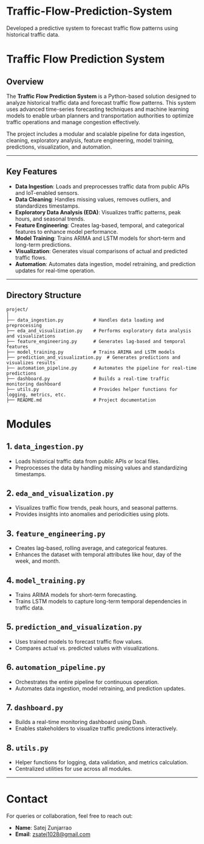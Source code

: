 # Traffic-Flow-Prediction-System
Developed a predictive system to forecast traffic flow patterns using historical traffic data.

# Traffic Flow Prediction System

## Overview
The **Traffic Flow Prediction System** is a Python-based solution designed to analyze historical traffic data and forecast traffic flow patterns. This system uses advanced time-series forecasting techniques and machine learning models to enable urban planners and transportation authorities to optimize traffic operations and manage congestion effectively.

The project includes a modular and scalable pipeline for data ingestion, cleaning, exploratory analysis, feature engineering, model training, predictions, visualization, and automation.

---

## Key Features
- **Data Ingestion**: Loads and preprocesses traffic data from public APIs and IoT-enabled sensors.
- **Data Cleaning**: Handles missing values, removes outliers, and standardizes timestamps.
- **Exploratory Data Analysis (EDA)**: Visualizes traffic patterns, peak hours, and seasonal trends.
- **Feature Engineering**: Creates lag-based, temporal, and categorical features to enhance model performance.
- **Model Training**: Trains ARIMA and LSTM models for short-term and long-term predictions.
- **Visualization**: Generates visual comparisons of actual and predicted traffic flows.
- **Automation**: Automates data ingestion, model retraining, and prediction updates for real-time operation.

---

## Directory Structure

```plaintext
project/
│
├── data_ingestion.py           # Handles data loading and preprocessing
├── eda_and_visualization.py    # Performs exploratory data analysis and visualizations
├── feature_engineering.py      # Generates lag-based and temporal features
├── model_training.py           # Trains ARIMA and LSTM models
├── prediction_and_visualization.py  # Generates predictions and visualizes results
├── automation_pipeline.py      # Automates the pipeline for real-time predictions
├── dashboard.py                # Builds a real-time traffic monitoring dashboard
├── utils.py                    # Provides helper functions for logging, metrics, etc.
├── README.md                   # Project documentation
```

# Modules

## 1. `data_ingestion.py`
- Loads historical traffic data from public APIs or local files.
- Preprocesses the data by handling missing values and standardizing timestamps.

## 2. `eda_and_visualization.py`
- Visualizes traffic flow trends, peak hours, and seasonal patterns.
- Provides insights into anomalies and periodicities using plots.

## 3. `feature_engineering.py`
- Creates lag-based, rolling average, and categorical features.
- Enhances the dataset with temporal attributes like hour, day of the week, and month.

## 4. `model_training.py`
- Trains ARIMA models for short-term forecasting.
- Trains LSTM models to capture long-term temporal dependencies in traffic data.

## 5. `prediction_and_visualization.py`
- Uses trained models to forecast traffic flow values.
- Compares actual vs. predicted values with visualizations.

## 6. `automation_pipeline.py`
- Orchestrates the entire pipeline for continuous operation.
- Automates data ingestion, model retraining, and prediction updates.

## 7. `dashboard.py`
- Builds a real-time monitoring dashboard using Dash.
- Enables stakeholders to visualize traffic predictions interactively.

## 8. `utils.py`
- Helper functions for logging, data validation, and metrics calculation.
- Centralized utilities for use across all modules.

---

# Contact

For queries or collaboration, feel free to reach out:

- **Name**: Satej Zunjarrao  
- **Email**: zsatej1028@gmail.com

